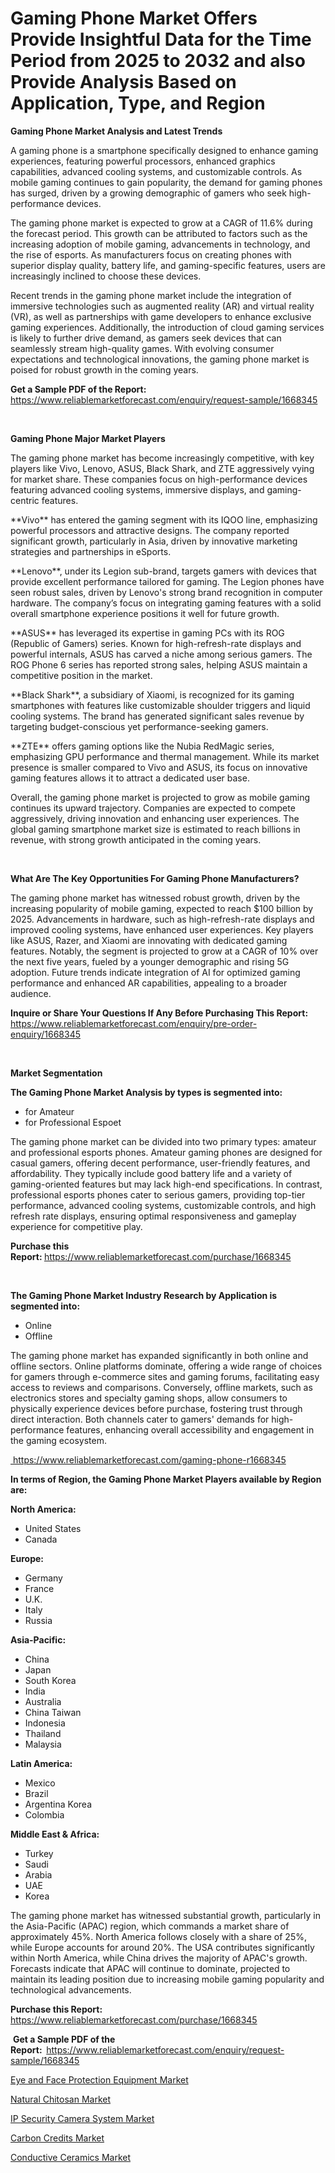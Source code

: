 <p><h1>Gaming Phone Market Offers Provide Insightful Data for the Time Period from 2025 to 2032 and also Provide Analysis Based on Application, Type, and Region</h1></p><p><strong>Gaming Phone Market Analysis and Latest Trends</strong></p>
<p><p>A gaming phone is a smartphone specifically designed to enhance gaming experiences, featuring powerful processors, enhanced graphics capabilities, advanced cooling systems, and customizable controls. As mobile gaming continues to gain popularity, the demand for gaming phones has surged, driven by a growing demographic of gamers who seek high-performance devices.</p><p>The gaming phone market is expected to grow at a CAGR of 11.6% during the forecast period. This growth can be attributed to factors such as the increasing adoption of mobile gaming, advancements in technology, and the rise of esports. As manufacturers focus on creating phones with superior display quality, battery life, and gaming-specific features, users are increasingly inclined to choose these devices.</p><p>Recent trends in the gaming phone market include the integration of immersive technologies such as augmented reality (AR) and virtual reality (VR), as well as partnerships with game developers to enhance exclusive gaming experiences. Additionally, the introduction of cloud gaming services is likely to further drive demand, as gamers seek devices that can seamlessly stream high-quality games. With evolving consumer expectations and technological innovations, the gaming phone market is poised for robust growth in the coming years.</p></p>
<p><strong>Get a Sample PDF of the Report:&nbsp;</strong> <a href="https://www.reliablemarketforecast.com/enquiry/request-sample/1668345?utm_campaign=1130&utm_medium=2&utm_source=Github&utm_content=ia&utm_term=06032025&utm_id=gaming-phone">https://www.reliablemarketforecast.com/enquiry/request-sample/1668345</a></p>
<p>&nbsp;</p>
<p><strong>Gaming Phone Major Market Players</strong></p>
<p><p>The gaming phone market has become increasingly competitive, with key players like Vivo, Lenovo, ASUS, Black Shark, and ZTE aggressively vying for market share. These companies focus on high-performance devices featuring advanced cooling systems, immersive displays, and gaming-centric features.</p><p>**Vivo** has entered the gaming segment with its IQOO line, emphasizing powerful processors and attractive designs. The company reported significant growth, particularly in Asia, driven by innovative marketing strategies and partnerships in eSports. </p><p>**Lenovo**, under its Legion sub-brand, targets gamers with devices that provide excellent performance tailored for gaming. The Legion phones have seen robust sales, driven by Lenovo's strong brand recognition in computer hardware. The company’s focus on integrating gaming features with a solid overall smartphone experience positions it well for future growth.</p><p>**ASUS** has leveraged its expertise in gaming PCs with its ROG (Republic of Gamers) series. Known for high-refresh-rate displays and powerful internals, ASUS has carved a niche among serious gamers. The ROG Phone 6 series has reported strong sales, helping ASUS maintain a competitive position in the market.</p><p>**Black Shark**, a subsidiary of Xiaomi, is recognized for its gaming smartphones with features like customizable shoulder triggers and liquid cooling systems. The brand has generated significant sales revenue by targeting budget-conscious yet performance-seeking gamers.</p><p>**ZTE** offers gaming options like the Nubia RedMagic series, emphasizing GPU performance and thermal management. While its market presence is smaller compared to Vivo and ASUS, its focus on innovative gaming features allows it to attract a dedicated user base.</p><p>Overall, the gaming phone market is projected to grow as mobile gaming continues its upward trajectory. Companies are expected to compete aggressively, driving innovation and enhancing user experiences. The global gaming smartphone market size is estimated to reach billions in revenue, with strong growth anticipated in the coming years.</p></p>
<p>&nbsp;</p>
<p><strong>What Are The Key Opportunities For Gaming Phone Manufacturers?</strong></p>
<p><p>The gaming phone market has witnessed robust growth, driven by the increasing popularity of mobile gaming, expected to reach $100 billion by 2025. Advancements in hardware, such as high-refresh-rate displays and improved cooling systems, have enhanced user experiences. Key players like ASUS, Razer, and Xiaomi are innovating with dedicated gaming features. Notably, the segment is projected to grow at a CAGR of 10% over the next five years, fueled by a younger demographic and rising 5G adoption. Future trends indicate integration of AI for optimized gaming performance and enhanced AR capabilities, appealing to a broader audience.</p></p>
<p><strong>Inquire or Share Your Questions If Any Before Purchasing This Report:</strong> <a href="https://www.reliablemarketforecast.com/enquiry/pre-order-enquiry/1668345?utm_campaign=1130&utm_medium=2&utm_source=Github&utm_content=ia&utm_term=06032025&utm_id=gaming-phone">https://www.reliablemarketforecast.com/enquiry/pre-order-enquiry/1668345</a></p>
<p>&nbsp;</p>
<p><strong>Market Segmentation</strong></p>
<p><strong>The Gaming Phone Market Analysis by types is segmented into:</strong></p>
<p><ul><li>for Amateur</li><li>for Professional Espoet</li></ul></p>
<p><p>The gaming phone market can be divided into two primary types: amateur and professional esports phones. Amateur gaming phones are designed for casual gamers, offering decent performance, user-friendly features, and affordability. They typically include good battery life and a variety of gaming-oriented features but may lack high-end specifications. In contrast, professional esports phones cater to serious gamers, providing top-tier performance, advanced cooling systems, customizable controls, and high refresh rate displays, ensuring optimal responsiveness and gameplay experience for competitive play.</p></p>
<p><strong>Purchase this Report:&nbsp;</strong><a href="https://www.reliablemarketforecast.com/purchase/1668345?utm_campaign=1130&utm_medium=2&utm_source=Github&utm_content=ia&utm_term=06032025&utm_id=gaming-phone">https://www.reliablemarketforecast.com/purchase/1668345</a></p>
<p>&nbsp;</p>
<p><strong>The Gaming Phone Market Industry Research by Application is segmented into:</strong></p>
<p><ul><li>Online</li><li>Offline</li></ul></p>
<p><p>The gaming phone market has expanded significantly in both online and offline sectors. Online platforms dominate, offering a wide range of choices for gamers through e-commerce sites and gaming forums, facilitating easy access to reviews and comparisons. Conversely, offline markets, such as electronics stores and specialty gaming shops, allow consumers to physically experience devices before purchase, fostering trust through direct interaction. Both channels cater to gamers' demands for high-performance features, enhancing overall accessibility and engagement in the gaming ecosystem.</p></p>
<p><a href="https://www.reliablemarketforecast.com/gaming-phone-r1668345?utm_campaign=1130&utm_medium=2&utm_source=Github&utm_content=ia&utm_term=06032025&utm_id=gaming-phone">&nbsp;https://www.reliablemarketforecast.com/gaming-phone-r1668345</a></p>
<p><strong>In terms of Region, the Gaming Phone Market Players available by Region are:</strong></p>
<p>
    <p> <strong> North America: </strong>
        <ul>
            <li>United States</li>
            <li>Canada</li>
        </ul>
        </p> 
    <p> <strong> Europe: </strong>
        <ul>
            <li>Germany</li>
            <li>France</li>
            <li>U.K.</li>
            <li>Italy</li>
            <li>Russia</li>
        </ul>
        </p> 
    <p> <strong> Asia-Pacific: </strong>
        <ul>
            <li>China</li>
            <li>Japan</li>
            <li>South Korea</li>
            <li>India</li>
            <li>Australia</li>
            <li>China Taiwan</li>
            <li>Indonesia</li>
            <li>Thailand</li>
            <li>Malaysia</li>
        </ul>
        </p> 
    <p> <strong> Latin America: </strong>
        <ul>
            <li>Mexico</li>
            <li>Brazil</li>
            <li>Argentina Korea</li>
            <li>Colombia</li>
        </ul>
        </p> 
    <p> <strong> Middle East & Africa: </strong>
        <ul>
            <li>Turkey</li>
            <li>Saudi</li>
            <li>Arabia</li>
            <li>UAE</li>
            <li>Korea</li>
        </ul>
    </p>
    </p>
<p><p>The gaming phone market has witnessed substantial growth, particularly in the Asia-Pacific (APAC) region, which commands a market share of approximately 45%. North America follows closely with a share of 25%, while Europe accounts for around 20%. The USA contributes significantly within North America, while China drives the majority of APAC's growth. Forecasts indicate that APAC will continue to dominate, projected to maintain its leading position due to increasing mobile gaming popularity and technological advancements.</p></p>
<p><strong>Purchase this Report: </strong><a href="https://www.reliablemarketforecast.com/purchase/1668345?utm_campaign=1130&utm_medium=2&utm_source=Github&utm_content=ia&utm_term=06032025&utm_id=gaming-phone">https://www.reliablemarketforecast.com/purchase/1668345</a></p>
<p>&nbsp;<strong>Get a Sample PDF of the Report:&nbsp;&nbsp;</strong><a href="https://www.reliablemarketforecast.com/enquiry/request-sample/1668345?utm_campaign=1130&utm_medium=2&utm_source=Github&utm_content=ia&utm_term=06032025&utm_id=gaming-phone">https://www.reliablemarketforecast.com/enquiry/request-sample/1668345</a></p>
<p><strong></strong></p>
<p><p><a href="https://github.com/heeildannas/Market-Research-Report-List-1/blob/main/eye-and-face-protection-equipment-market.md?utm_campaign=1130&utm_medium=2&utm_source=Github&utm_content=ia&utm_term=06032025&utm_id=gaming-phone">Eye and Face Protection Equipment Market</a></p><p><a href="https://github.com/sibellanikmn/Market-Research-Report-List-1/blob/main/natural-chitosan-market.md?utm_campaign=1130&utm_medium=2&utm_source=Github&utm_content=ia&utm_term=06032025&utm_id=gaming-phone">Natural Chitosan Market</a></p><p><a href="https://github.com/astadtetcha28/Market-Research-Report-List-1/blob/main/ip-security-camera-system-market.md?utm_campaign=1130&utm_medium=2&utm_source=Github&utm_content=ia&utm_term=06032025&utm_id=gaming-phone">IP Security Camera System Market</a></p><p><a href="https://github.com/ertssmelov0/Market-Research-Report-List-1/blob/main/carbon-credits-market.md?utm_campaign=1130&utm_medium=2&utm_source=Github&utm_content=ia&utm_term=06032025&utm_id=gaming-phone">Carbon Credits Market</a></p><p><a href="https://github.com/pupekironim/Market-Research-Report-List-1/blob/main/conductive-ceramics-market.md?utm_campaign=1130&utm_medium=2&utm_source=Github&utm_content=ia&utm_term=06032025&utm_id=gaming-phone">Conductive Ceramics Market</a></p></p>